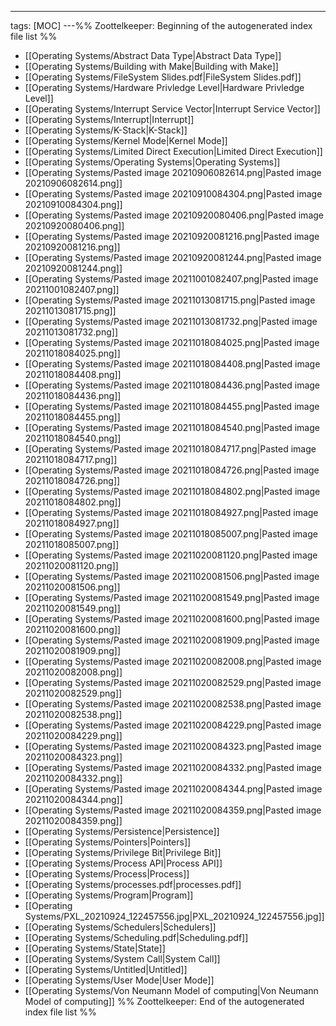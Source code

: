 ---
tags: [MOC]
---%% Zoottelkeeper: Beginning of the autogenerated index file list  %%
-  [[Operating Systems/Abstract Data Type|Abstract Data Type]]
-  [[Operating Systems/Building with Make|Building with Make]]
-  [[Operating Systems/FileSystem Slides.pdf|FileSystem Slides.pdf]]
-  [[Operating Systems/Hardware Privledge Level|Hardware Privledge Level]]
-  [[Operating Systems/Interrupt Service Vector|Interrupt Service Vector]]
-  [[Operating Systems/Interrupt|Interrupt]]
-  [[Operating Systems/K-Stack|K-Stack]]
-  [[Operating Systems/Kernel Mode|Kernel Mode]]
-  [[Operating Systems/Limited Direct Execution|Limited Direct Execution]]
-  [[Operating Systems/Operating Systems|Operating Systems]]
-  [[Operating Systems/Pasted image 20210906082614.png|Pasted image 20210906082614.png]]
-  [[Operating Systems/Pasted image 20210910084304.png|Pasted image 20210910084304.png]]
-  [[Operating Systems/Pasted image 20210920080406.png|Pasted image 20210920080406.png]]
-  [[Operating Systems/Pasted image 20210920081216.png|Pasted image 20210920081216.png]]
-  [[Operating Systems/Pasted image 20210920081244.png|Pasted image 20210920081244.png]]
-  [[Operating Systems/Pasted image 20211001082407.png|Pasted image 20211001082407.png]]
-  [[Operating Systems/Pasted image 20211013081715.png|Pasted image 20211013081715.png]]
-  [[Operating Systems/Pasted image 20211013081732.png|Pasted image 20211013081732.png]]
-  [[Operating Systems/Pasted image 20211018084025.png|Pasted image 20211018084025.png]]
-  [[Operating Systems/Pasted image 20211018084408.png|Pasted image 20211018084408.png]]
-  [[Operating Systems/Pasted image 20211018084436.png|Pasted image 20211018084436.png]]
-  [[Operating Systems/Pasted image 20211018084455.png|Pasted image 20211018084455.png]]
-  [[Operating Systems/Pasted image 20211018084540.png|Pasted image 20211018084540.png]]
-  [[Operating Systems/Pasted image 20211018084717.png|Pasted image 20211018084717.png]]
-  [[Operating Systems/Pasted image 20211018084726.png|Pasted image 20211018084726.png]]
-  [[Operating Systems/Pasted image 20211018084802.png|Pasted image 20211018084802.png]]
-  [[Operating Systems/Pasted image 20211018084927.png|Pasted image 20211018084927.png]]
-  [[Operating Systems/Pasted image 20211018085007.png|Pasted image 20211018085007.png]]
-  [[Operating Systems/Pasted image 20211020081120.png|Pasted image 20211020081120.png]]
-  [[Operating Systems/Pasted image 20211020081506.png|Pasted image 20211020081506.png]]
-  [[Operating Systems/Pasted image 20211020081549.png|Pasted image 20211020081549.png]]
-  [[Operating Systems/Pasted image 20211020081600.png|Pasted image 20211020081600.png]]
-  [[Operating Systems/Pasted image 20211020081909.png|Pasted image 20211020081909.png]]
-  [[Operating Systems/Pasted image 20211020082008.png|Pasted image 20211020082008.png]]
-  [[Operating Systems/Pasted image 20211020082529.png|Pasted image 20211020082529.png]]
-  [[Operating Systems/Pasted image 20211020082538.png|Pasted image 20211020082538.png]]
-  [[Operating Systems/Pasted image 20211020084229.png|Pasted image 20211020084229.png]]
-  [[Operating Systems/Pasted image 20211020084323.png|Pasted image 20211020084323.png]]
-  [[Operating Systems/Pasted image 20211020084332.png|Pasted image 20211020084332.png]]
-  [[Operating Systems/Pasted image 20211020084344.png|Pasted image 20211020084344.png]]
-  [[Operating Systems/Pasted image 20211020084359.png|Pasted image 20211020084359.png]]
-  [[Operating Systems/Persistence|Persistence]]
-  [[Operating Systems/Pointers|Pointers]]
-  [[Operating Systems/Privilege Bit|Privilege Bit]]
-  [[Operating Systems/Process API|Process API]]
-  [[Operating Systems/Process|Process]]
-  [[Operating Systems/processes.pdf|processes.pdf]]
-  [[Operating Systems/Program|Program]]
-  [[Operating Systems/PXL_20210924_122457556.jpg|PXL_20210924_122457556.jpg]]
-  [[Operating Systems/Schedulers|Schedulers]]
-  [[Operating Systems/Scheduling.pdf|Scheduling.pdf]]
-  [[Operating Systems/State|State]]
-  [[Operating Systems/System Call|System Call]]
-  [[Operating Systems/Untitled|Untitled]]
-  [[Operating Systems/User Mode|User Mode]]
-  [[Operating Systems/Von Neumann Model of computing|Von Neumann Model of computing]]
%% Zoottelkeeper: End of the autogenerated index file list  %%
